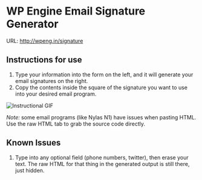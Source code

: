 # WP Engine Email Signature Generator

URL: http://wpeng.in/signature

## Instructions for use

1. Type your information into the form on the left, and it will generate your email signatures on the right.
1. Copy the contents inside the square of the signature you want to use into your desired email program.

![Instructional GIF](https://wpengine.com/wp-content/uploads/2016/08/WP-TOOL-EmailSignatureGenerator-Tutorial-v01-compressor.gif)

*Note:* some email programs (like Nylas N1) have issues when pasting HTML. Use the raw HTML tab to grab the source code directly.

## Known Issues

1. Type into any optional field (phone numbers, twitter), then erase your text. The raw HTML for that thing in the generated output is still there, just hidden.
